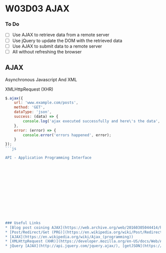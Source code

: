 # W03D03 AJAX

### To Do
- [ ] Use AJAX to retrieve data from a remote server
- [ ] Use jQuery to update the DOM with the retrieved data
- [ ] Use AJAX to submit data to a remote server
- [ ] All without refreshing the browser

## AJAX

Asynchronous Javascript And XML

XMLHttpRequest (XHR)

```js
$.ajax({
    url: 'www.example.com/posts',
    method: 'GET',
    dataType: 'json',
    success: (data) => {
        console.log('ajax executed successfully and here\'s the data', data);
    },
    error: (error) => {
        console.error('errors happened', error);
    }
});
```js

API - Application Programming Interface














### Useful Links
* [Blog post coining AJAX](https://web.archive.org/web/20160305044414/http://adaptivepath.org/ideas/ajax-new-approach-web-applications/)
* [Post/Redirect/Get (PRG)](https://en.wikipedia.org/wiki/Post/Redirect/Get)
* [AJAX](https://en.wikipedia.org/wiki/Ajax_(programming))
* [XMLHttpRequest (XHR)](https://developer.mozilla.org/en-US/docs/Web/API/XMLHttpRequest)
* jQuery [AJAX](http://api.jquery.com/jquery.ajax/), [getJSON](https://api.jquery.com/jquery.getjson/), and [post](https://api.jquery.com/jquery.post/) methods
